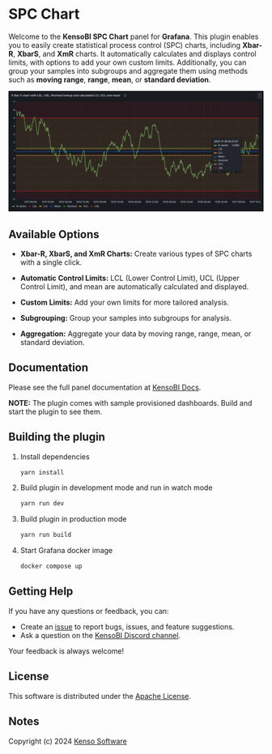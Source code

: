 # SPC Chart

Welcome to the **KensoBI SPC Chart** panel for **Grafana**. This plugin enables you to easily create statistical process control (SPC) charts, including **Xbar-R**, **XbarS**, and **XmR** charts. It automatically calculates and displays control limits, with options to add your own custom limits. Additionally, you can group your samples into subgroups and aggregate them using methods such as **moving range**, **range**, **mean**, or **standard deviation**.

![Main](https://raw.githubusercontent.com/KensoBI/spc-chart/refs/heads/main/src/img/SPC-chart.png)

## Available Options

- **Xbar-R, XbarS, and XmR Charts:** Create various types of SPC charts with a single click.

- **Automatic Control Limits:** LCL (Lower Control Limit), UCL (Upper Control Limit), and mean are automatically calculated and displayed.

- **Custom Limits:** Add your own limits for more tailored analysis.

- **Subgrouping:** Group your samples into subgroups for analysis.

- **Aggregation:** Aggregate your data by moving range, range, mean, or standard deviation.

## Documentation

Please see the full panel documentation at [KensoBI Docs](https://docs.kensobi.com/panels/spc-chart/).

**NOTE:** The plugin comes with sample provisioned dashboards. Build and start the plugin to see them.


## Building the plugin
1. Install dependencies

   ```bash
   yarn install
   ```

2. Build plugin in development mode and run in watch mode

   ```bash
   yarn run dev
   ```
3. Build plugin in production mode

   ```bash
   yarn run build
   ```
4. Start Grafana docker image
   ```bash
   docker compose up
   ```

## Getting Help

If you have any questions or feedback, you can:

- Create an [issue](https://github.com/KensoBI/spc-chart/issues) to report bugs, issues, and feature suggestions.
- Ask a question on the [KensoBI Discord channel](https://discord.gg/cVKKh7trXU).

Your feedback is always welcome!


## License

This software is distributed under the [Apache License](https://raw.githubusercontent.com/KensoBI/spc-chart/main/LICENSE).


## Notes

Copyright (c) 2024 [Kenso Software](https://kensobi.com)
